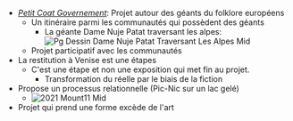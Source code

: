 - [*Petit Coat Governement*](https://petticoatgovernment.party/fr?articles=5): Projet autour des géants du folklore européens
	- Un itinéraire parmi les communautés qui possèdent des géants
		- La géante Dame Nuje Patat traversant les alpes: ![Pg Dessin Dame Nuje Patat Traversant Les Alpes Mid](https://petticoatgovernment.party/img/3ed7a490-554a-4f77-a015-39fffc2ff64c/pg-dessin-dame-nuje-patat-traversant-les-alpes-mid.jpg?fm=jpg&q=80&fit=max&crop=1452%2C1080%2C0%2C0&w=400)
	- Projet participatif avec les communautés
- La restitution à Venise est une étapes
	- C'est une étape et non une exposition qui met fin au projet.
		- Transformation du réelle par le biais de la fiction
- Propose un processus relationnelle (Pic-Nic sur un lac gelé)
	- ![2021 Mount11 Mid](https://petticoatgovernment.party/img/1ce17f1b-f5b7-4606-a487-4724e035179b/2021-mount11-mid.jpg?fm=jpg&q=80&fit=max&crop=1446%2C1080%2C0%2C0&w=400)
- Projet qui prend une forme excède de l'art